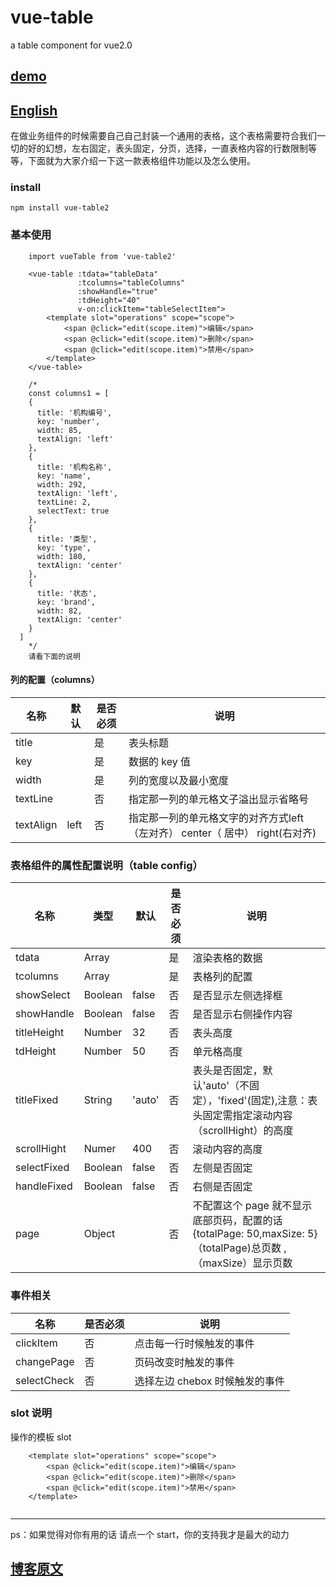 # vue-table
a table component for vue2.0

<h2><a href="http://gitblog.naice.me/vue-table/demo/vueTable/index.html#/">demo</a></h2>

<h2><a href="https://github.com/naihe138/vue-table/blob/master/README-EN.md">English</a></h2>


在做业务组件的时候需要自己自己封装一个通用的表格，这个表格需要符合我们一切的好的幻想，左右固定，表头固定，分页，选择，一直表格内容的行数限制等等，下面就为大家介绍一下这一款表格组件功能以及怎么使用。

### install

`npm install vue-table2`


### 基本使用

````
    import vueTable from 'vue-table2'
   
    <vue-table :tdata="tableData"
    		   :tcolumns="tableColumns"
    		   :showHandle="true"
    		   :tdHeight="40"
    		   v-on:clickItem="tableSelectItem">
    	<template slot="operations" scope="scope">
    		<span @click="edit(scope.item)">编辑</span>
    		<span @click="edit(scope.item)">删除</span>
    		<span @click="edit(scope.item)">禁用</span>
    	</template>
    </vue-table>
	
	/*
	const columns1 = [
    {
      title: '机构编号',
      key: 'number',
      width: 85,
      textAlign: 'left'
    },
    {
      title: '机构名称',
      key: 'name',
      width: 292,
      textAlign: 'left',
      textLine: 2,
      selectText: true
    },
    {
      title: '类型',
      key: 'type',
      width: 180,
      textAlign: 'center'
    },
    {
      title: '状态',
      key: 'brand',
      width: 82,
      textAlign: 'center'
    }
  ]
	*/
	请看下面的说明
````

#### 列的配置（columns）

| 名称  | 默认  | 是否必须  | 说明 |
| ------------ | ------------ | ------------ | ------------ |
| title   |   |  是 | 表头标题 |
| key |   | 是  | 数据的 key 值 |
| width   |   | 是  | 列的宽度以及最小宽度 |
| textLine  |   | 否  | 指定那一列的单元格文子溢出显示省略号 |
| textAlign   | left  | 否  | 指定那一列的单元格文字的对齐方式left（左对齐） center（ 居中） right(右对齐) |


### 表格组件的属性配置说明（table config）

| 名称  |  类型 |  默认 | 是否必须  | 说明 |
| ------------ | ------------ | ------------ | ------------ | ------------ |
| tdata  |  Array |   | 是  | 渲染表格的数据 |
| tcolumns  | Array  |   | 是  | 表格列的配置 |
| showSelect | Boolean  |  false  | 否  | 是否显示左侧选择框 |
| showHandle  | Boolean  |  false |  否 | 是否显示右侧操作内容 |
| titleHeight  | Number  | 32  | 否  | 表头高度 |
| tdHeight  | Number  | 50  | 否  | 单元格高度 |
| titleFixed  | String  | 'auto'  |  否 | 表头是否固定，默认'auto'（不固定），'fixed'(固定),注意：表头固定需指定滚动内容（scrollHight）的高度 |
|  scrollHight | Numer  | 400  |  否 | 滚动内容的高度 |
|  selectFixed | Boolean  | false  |   否 | 左侧是否固定 |
| handleFixed  | Boolean  | false  |   否 | 右侧是否固定 |
| page  | Object  |   | 否  | 不配置这个 page 就不显示 底部页码，配置的话{totalPage: 50,maxSize: 5} （totalPage)总页数 ,（maxSize）显示页数 |

### 事件相关

| 名称  | 是否必须  | 说明  |
| ------------ | ------------ | ------------ |
| clickItem  | 否   | 点击每一行时候触发的事件  |
|  changePage |  否 | 页码改变时触发的事件  |
|  selectCheck |  否 | 选择左边 chebox 时候触发的事件  |

### slot 说明

操作的模板 slot
````
    <template slot="operations" scope="scope">
    	<span @click="edit(scope.item)">编辑</span>
    	<span @click="edit(scope.item)">删除</span>
    	<span @click="edit(scope.item)">禁用</span>
    </template>
	
````

<hr/>
ps：如果觉得对你有用的话 请点一个 start，你的支持我才是最大的动力

<h2><a href="https://blog.naice.me/articles/59cca465c8ad0914e9336334">博客原文</a></h2>



